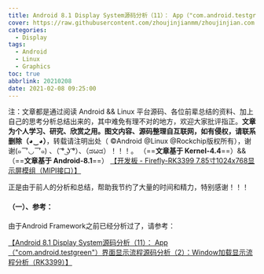 ```yaml
---
title: Android 8.1 Display System源码分析（11）： App（"com.android.testgreen"）界面显示流程源码分析（2）：Window加载显示流程分析（RK3399）
cover: https://raw.githubusercontent.com/zhoujinjianmm/zhoujinjian.com.images/master/post.cover.pictures/bing-wallpaper-2018.04.20.jpg
categories: 
  - Display
tags:
  - Android
  - Linux
  - Graphics
toc: true
abbrlink: 20210208
date: 2021-02-08 09:25:00
---
```



注：文章都是通过阅读 Android  && Linux 平台源码、各位前辈总结的资料、加上自己的思考分析总结出来的，其中难免有理不对的地方，欢迎大家批评指正。**文章为个人学习、研究、欣赏之用。图文内容、源码整理自互联网，如有侵权，请联系删除（◕‿◕）**，转载请注明出处（ ©Android @Linux @Rockchip版权所有），谢谢(๑乛◡乛๑) 、（ ͡° ͜ʖ ͡°）、（ಡωಡ）！！！。
（==**文章基于 Kernel-4.4**==）&&（==**文章基于 Android-8.1**==）
[【开发板 - Firefly-RK3399 7.85寸1024x768显示屏模组（MIPI接口）】](http://wiki.t-firefly.com/zh_CN/Firefly-RK3399/compile_android8.1_firmware.html#)

正是由于前人的分析和总结，帮助我节约了大量的时间和精力，特别感谢！！！

#### （一）、参考：
由于Android Framework之前已经分析过了，请参考：

[【Android 8.1 Display System源码分析（11）： App（"com.android.testgreen"）界面显示流程源码分析（2）：Window加载显示流程分析（RK3399）】](https://zhoujinjian.com/posts/20190728/)

